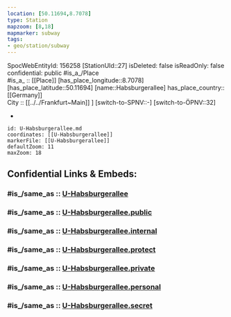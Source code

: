 ```yaml
---
location: [50.11694,8.7078] 
type: Station 
mapzoom: [8,18] 
mapmarker: subway 
tags:
- geo/station/subway
---
```

SpocWebEntityId: 156258
[StationUId::27] 
isDeleted: false
isReadOnly: false
confidential: public
#is_a_/Place  
#is_a_ :: [[Place]] 
[has_place_longitude::8.7078] 
[has_place_latitude::50.11694] 
[name::Habsburgerallee] 
has_place_country:: [[Germany]]  
City :: [[../../Frankfurt~Main]] ] 
[switch-to-SPNV::-] 
[switch-to-ÖPNV::32] 

-

```leaflet
id: U-Habsburgerallee.md
coordinates: [[U-Habsburgerallee]] 
markerFile: [[U-Habsburgerallee]] 
defaultZoom: 11 
maxZoom: 18
```


## Confidential Links & Embeds: 

### #is_/same_as :: [U-Habsburgerallee](/_Standards/Earth/Continent/Europe/Europe~Central/Germany/Germany~West/Hessen/counties~Hessen/Frankfurt~Main/Stations-FFM~U/U-Habsburgerallee.md) 

### #is_/same_as :: [U-Habsburgerallee.public](/_public/Earth/Continent/Europe/Europe~Central/Germany/Germany~West/Hessen/counties~Hessen/Frankfurt~Main/Stations-FFM~U/U-Habsburgerallee.public.md) 

### #is_/same_as :: [U-Habsburgerallee.internal](/_internal/Earth/Continent/Europe/Europe~Central/Germany/Germany~West/Hessen/counties~Hessen/Frankfurt~Main/Stations-FFM~U/U-Habsburgerallee.internal.md) 

### #is_/same_as :: [U-Habsburgerallee.protect](/_protect/Earth/Continent/Europe/Europe~Central/Germany/Germany~West/Hessen/counties~Hessen/Frankfurt~Main/Stations-FFM~U/U-Habsburgerallee.protect.md) 

### #is_/same_as :: [U-Habsburgerallee.private](/_private/Earth/Continent/Europe/Europe~Central/Germany/Germany~West/Hessen/counties~Hessen/Frankfurt~Main/Stations-FFM~U/U-Habsburgerallee.private.md) 

### #is_/same_as :: [U-Habsburgerallee.personal](/_personal/Earth/Continent/Europe/Europe~Central/Germany/Germany~West/Hessen/counties~Hessen/Frankfurt~Main/Stations-FFM~U/U-Habsburgerallee.personal.md) 

### #is_/same_as :: [U-Habsburgerallee.secret](/_secret/Earth/Continent/Europe/Europe~Central/Germany/Germany~West/Hessen/counties~Hessen/Frankfurt~Main/Stations-FFM~U/U-Habsburgerallee.secret.md)

